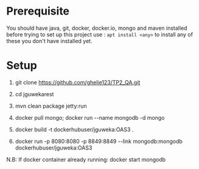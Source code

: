# Prerequisite

You should have java, git, docker, docker.io, mongo and maven installed before trying to set up this project
use :  ```apt install <any>``` to install any of these you don't have installed yet. 

# Setup

1) git clone https://github.com/ghelie123/TP2_QA.git

2) cd jguwekarest

3) mvn clean package jetty:run

4) docker pull mongo; docker run --name mongodb -d mongo

5) docker build -t dockerhubuser/jguweka:OAS3 .

6) docker run -p 8080:8080 -p 8849:8849 --link mongodb:mongodb dockerhubuser/jguweka:OAS3
 
N.B: If docker container already running: docker start mongodb
